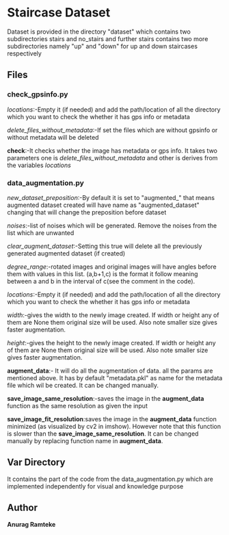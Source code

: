 # Staircase Dataset

Dataset is provided in the directory "dataset" which contains two subdirectories stairs and no_stairs and further stairs contains two more subdirectories namely "up" and "down" for up and down staircases respectively

## Files

### check_gpsinfo.py

*locations*:-Empty it (if needed) and add the path/location of all the directory which you want to check the whether it has gps info or metadata 

*delete_files_without_metadata*:-If set the files which are without gpsinfo or without metadata will be deleted

**check**:-It checks whether the image has metadata or gps info. It takes two parameters one is *delete_files_without_metadata* and other is derives from the variables *locations*

### data_augmentation.py

*new_dataset_preposition*:-By default it is set to "augmented_" that means augmented dataset created will have name as "augmented_dataset" changing that will change the preposition before dataset

*noises*:-list of noises which will be generated. Remove the noises from the list which are unwanted

*clear_augment_dataset*:-Setting this true will delete all the previously generated augmented dataset (if created)

*degree_range*:-rotated images and original images will have angles before them with values in this list. (a,b+1,c) is the format it follow meaning between a and b in the interval of c(see the comment in the code).

*locations*:-Empty it (if needed) and add the path/location of all the directory which you want to check the whether it has gps info or metadata 

*width*:-gives the width to the newly image created. If width or height any of them are None them original size will be used. Also note smaller size gives faster augmentation.

*height*:-gives the height to the newly image created. If width or height any of them are None them original size will be used. Also note smaller size gives faster augmentation.

**augment_data**:- It will do all the augmentation of data. all the params are mentioned above. It has by default "metadata.pkl" as name for the metadata file which wil be created. It can be changed manually.

**save_image_same_resolution**:-saves the image in the **augment_data** function as the same resolution as given the input

**save_image_fit_resolution**:saves the image in the **augment_data** function minimized (as visualized by cv2 in imshow). However note that this function is slower than the **save_image_same_resolution**. It can be changed manually by replacing function name in **augment_data**.

## Var Directory

It contains the part of the code from the data_augmentation.py which are implemented independently for visual and knowledge purpose


## Author

**Anurag Ramteke** 